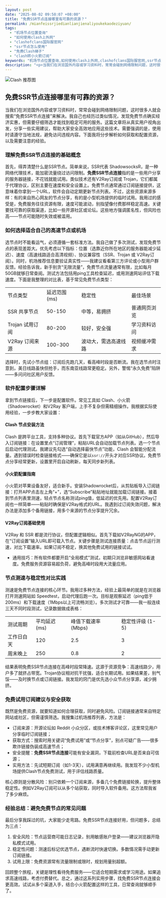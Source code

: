 ```yaml
---
layout: post
date: "2025-08-02 09:58:07 +08:00"
title: "免费SSR节点连接哪里有可靠的资源？"
permalink: /mianfeissrjiedianlianjienaliyoukekaodeziyuan/
tags:
  - "机场节点位置查询"
  - "如何使用clash上外网"
  - "clashofclans国际服官网"
  - "ssr节点怎么使用"
  - "免费Clash梯子"
  - "clash转小火箭订阅"
keywords: "机场节点位置查询,如何使用clash上外网,clashofclans国际服官网,ssr节点怎么使用,免费Clash梯子,clash转小火箭订阅"
description: "<p>当我们在浏览国外内容或学习资料时，常常会碰到网络限制问题，这时很多人就会搜索“免费SSR节点连接”来解决。我自己也经历过类似情况，发现免费节点确实经济实惠，但需要仔细筛选才能找到稳定可用的服务。这篇文章将从真实用户视角出发，分享一些实用建议，帮助大家安全高效地应用这些技术。需要强调的是，使用时请遵守当地法规，避免访问违规内容。下面我将分步解析如何获取和配置资源，以及需要注意的经验。</p>"
---
```


![Clash 推荐图](https://clashjd.github.io/assets/img/付费机场订阅.png)

## 免费SSR节点连接哪里有可靠的资源？

<p>当我们在浏览国外内容或学习资料时，常常会碰到网络限制问题，这时很多人就会搜索“免费SSR节点连接”来解决。我自己也经历过类似情况，发现免费节点确实经济实惠，但需要仔细筛选才能找到稳定可用的服务。这篇文章将从真实用户视角出发，分享一些实用建议，帮助大家安全高效地应用这些技术。需要强调的是，使用时请遵守当地法规，避免访问违规内容。下面我将分步解析如何获取和配置资源，以及需要注意的经验。</p>
<h3>理解免费SSR节点连接的基础概念</h3>
<p>首先，得弄清楚什么是SSR节点。简单来说，SSR代表 ShadowsocksR，是一种网络代理技术，能加密流量绕过访问限制。<strong>免费SSR节点连接</strong>指的是一些用户分享的服务器链接，不花钱就能试用。类似技术还有V2Ray订阅或 Trojan，它们都属于代理协议，区别主要在速度和安全设置上。免费节点通常通过订阅链接提供，这意味着你拿到一个URL，软件会自动定期更新节点列表。不过，这些资源来源多样：有的来自热心网友的节点分享，有的是小型机场提供的临时试用。我用过的感受是，免费服务往往资源有限，速度可能波动，别指望像付费那样稳定高速。关键要找可靠的获取渠道，比如一些开源社区或论坛。这些地方强调匿名性，但风险也高——节点可能随时失效或被滥用。</p>
<h3>如何选择适合自己的高速节点或机场</h3>
<p>选节点时不能看运气，必须遵循一套标准方法。我自己做了多次测试，发现免费节点的表现差距大。优先考虑以下指标：位置（选靠近你所在地区的服务器能减少延迟）、速度（高速线路适合高清视频）、协议兼容性（SSR、Trojan 或 V2Ray订阅）。同时，机场推荐信息要验证真实性——我建议看看第三方评论或小型用户群反馈。经验告诉我，新手别贪“无限流量”，免费节点流量通常有限，比如每月50GB就够日常查阅。测试方法包括用ping工具检查延迟，或用测速网站评估下载速度。下面是我整理的对比表，基于常见免费节点类型：</p>
<table>
<tr>
<td>节点类型</td>
<td>延迟范围 (ms)</td>
<td>稳定性</td>
<td>最佳场景</td>
</tr>
<tr>
<td>SSR 共享节点</td>
<td>50-150</td>
<td>中等，易拥挤</td>
<td>普通网页浏览</td>
</tr>
<tr>
<td>Trojan 试用订阅</td>
<td>80-200</td>
<td>较好，安全强</td>
<td>学习资料访问</td>
</tr>
<tr>
<td>V2Ray 订阅来源</td>
<td>100-300</td>
<td>波动大，需选高速线路</td>
<td>视频缓冲需求</td>
</tr>
</table>
<p>选择时，先试小节点组：订阅后先跑几天，看高峰时段是否断流。我在选节点时注意到，美日线路虽快但抢手，而东南亚线路常更稳定。另外，警惕“永久免费”陷阱——多问问社区用户反馈。</p>
<h3>软件配置步骤详解</h3>
<p>拿到节点链接后，下一步是配置软件。常见工具如 Clash、小火箭（Shadowrocket）和V2Ray 客户端，上手不复杂但需精细操作。我根据实际使用经验，一步步教大家设置：</p>
<h4>Clash 节点安装方法</h4>
<p>Clash 是跨平台工具，支持多种协议。首先下载官方APP（如从GitHub），然后导入订阅链接：在设置里点“订阅管理”，粘贴URL会自动加载节点列表。选一个节点后启动代理测试。我建议先勾选“自动选择最快节点”功能，Clash 会智能分配流量。遇到错误时检查链接格式——确保它是以<code>ssr://</code>开头才对应SSR协议。免费节点分享经常更新，设置里开启自动刷新，每天同步新列表。</p>
<h4>小火箭配置指南</h4>
<p>小火箭对苹果设备友好，适合新手。安装Shadowrocket后，从剪贴板导入订阅链接：打开APP点击左上角“+”，选“Subscribe”粘贴地址就能加载订阅链接。接着到节点列表里测速，轻点节点名称测试ping值，低延迟的优先用。配置V2Ray订阅也一样简单——粘贴时确保是V2Ray格式的URL。我遇到过订阅失效问题，解决办法是添加多个备用链接，用多个来源的节点分享提升冗余。</p>
<h4>V2Ray订阅基础使用</h4>
<p>V2Ray 和 SSR 都是流行协议，但配置逻辑相似。首先下载如V2RayNG的APP，在“订阅设置”输入URL即可载入节点。关键步骤是测试连接质量：点击节点运行测速，对比下载速率。如果订阅不稳定，换其他免费试用的链接试试。</p>
<ul>
<li>通用技巧：所有软件都要开启“全局模式”测试，初期只浏览非敏感网站看速度。免费服务资源容易超负荷，避免高峰时段用大流量应用。</li>
</ul>
<h3>节点测速与稳定性对比实践</h3>
<p>测速是免费节点连接的核心环节。我用过多种方法，经验上最简单的就是在浏览器打开测速网站如 Speedtest，启动代理后跑一次。目标是观察延迟（ping低于200ms）和下载速度（1Mbps以上可流畅浏览）。多次测试才可靠——我一般连续三天不同时段测试，记录数据做成表格：</p>
<table>
<tr>
<td>测试周期</td>
<td>平均延迟 (ms)</td>
<td>峰值下载速率 (Mbps)</td>
<td>稳定性评级 (1-5)</td>
</tr>
<tr>
<td>工作日白天</td>
<td>120</td>
<td>2.5</td>
<td>3</td>
</tr>
<tr>
<td>周末晚上</td>
<td>250</td>
<td>0.8</td>
<td>2</td>
</tr>
</table>
<p>结果表明免费SSR节点连接在高峰时段常降速。这源于资源竞争：高速线路少，用户多了就挤占带宽。Trojan协议相对抗干扰强，适合长期试用。如果结果差，别气馁——及时换节点或订阅链接。我发现的窍门是优先选小众节点分享源，减少拥挤。</p>
<h3>免费试用订阅建议与安全获取</h3>
<p>既然是免费资源，就要知道如何合理获取，同时避免风险。订阅链接通常来自特定网站或社区，但需谨慎筛选。我搜集过机场推荐列表，方法是：</p>
<ul>
<li>订阅来源：开源论坛如 Reddit 小众分区，或技术博客评论区，这里常见用户分享临时订阅链接；</li>
<li>获取方式：搜索时用关键词“免费试用”或“节点分享”，别点可疑广告——很多欺诈链接伪装成高速节点；</li>
<li>安全提醒：<strong>免费SSR节点连接</strong>可能有安全漏洞，下载前检查URL是否来自可信源；</li>
<li>实用方法：先试短期订阅（如1-3天），试用满意再继续用。我发现不少小型机场提供Clash节点免费测试，用于评估线路质量。</li>
</ul>
<p>核心原则是分散风险：别只依赖一个订阅来源，多备几个免费链接轮换，提升整体稳定性。例如V2Ray订阅可以从多个站获取，同时导入软件备用。这方法帮我省了多少麻烦。</p>
<h3>经验总结：避免免费节点的常见问题</h3>
<p>最后分享我踩过的坑，大家能少走弯路。免费SSR节点连接好用，但问题多，总结为三点：</p>
<ol>
<li>安全风险：节点运营商可能日志记录，别用敏感账户登录——建议浏览器开隐私模式试用。</li>
<li>稳定性问题：测速后标记优选节点，遇断流时快速切换。多数情况需手动更新订阅链接。</li>
<li>试用上限：免费资源常有流量限制或限时，规划用量别超额。</li>
</ol>
<p>回顾整个旅程，关键是理性看待免费服务——它适合短期需求或学习用途。如果追求高速线路，考虑付费替代。总之，通过这系列实用步骤，找免费SSR节点连接会更高效。试试从多个渠道入手，结合小火箭配置这样的工具，日常查询就够顺手了。</p>